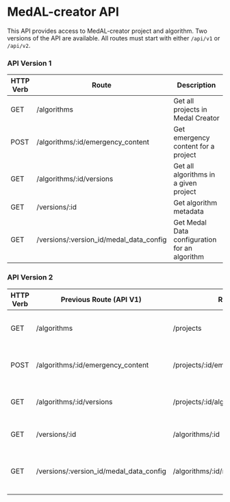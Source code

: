 # MedAL-creator API

This API provides access to MedAL-creator project and algorithm. Two versions of the API are available. All routes must start with either `/api/v1` or `/api/v2`.

### API Version 1

| HTTP Verb | Route                                | Description                                  |
|-----------|--------------------------------------|----------------------------------------------|
| GET       | /algorithms                          | Get all projects in Medal Creator            |
| POST      | /algorithms/:id/emergency_content     | Get emergency content for a project         |
| GET       | /algorithms/:id/versions             | Get all algorithms in a given project        |
| GET       | /versions/:id                        | Get algorithm metadata                        |
| GET       | /versions/:version_id/medal_data_config | Get Medal Data configuration for an algorithm |

### API Version 2

| HTTP Verb | Previous Route (API V1)              | Route                                | Description                                  |
|-----------|-------------------------------------|--------------------------------------|----------------------------------------------|
| GET       | /algorithms                          | /projects                            | Get all projects in Medal Creator            |
| POST      | /algorithms/:id/emergency_content     | /projects/:id/emergency_content       | Get emergency content for a project         |
| GET       | /algorithms/:id/versions             | /projects/:id/algorithms             | Get all algorithms in a given project        |
| GET       | /versions/:id                        | /algorithms/:id                      | Get algorithm metadata                        |
| GET       | /versions/:version_id/medal_data_config | /algorithms/:id/medal_data_config     | Get Medal Data configuration for an algorithm |

